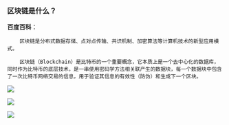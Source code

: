 ### 区块链是什么？

**百度百科**：

        区块链是分布式数据存储、点对点传输、共识机制、加密算法等计算机技术的新型应用模式。

        区块链（Blockchain）是比特币的一个重要概念，它本质上是一个去中心化的数据库，同时作为比特币的底层技术，是一串使用密码学方法相关联产生的数据块，每一个数据块中包含了一次比特币网络交易的信息，用于验证其信息的有效性（防伪）和生成下一个区块。



![](/assets/111.png)



![](/assets/2626.png)



![](/assets/3132.png)



